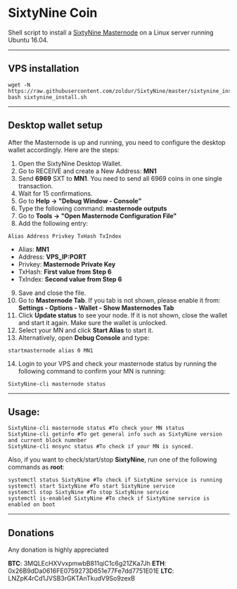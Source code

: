 # SixtyNine Coin
Shell script to install a [SixtyNine Masternode](http://sixtyninecoin.com/) on a Linux server running Ubuntu 16.04.
***

## VPS installation
```
wget -N https://raw.githubusercontent.com/zoldur/SixtyNine/master/sixtynine_install.sh
bash sixtynine_install.sh
```
***

## Desktop wallet setup

After the Masternode is up and running, you need to configure the desktop wallet accordingly. Here are the steps:
1. Open the SixtyNine Desktop Wallet.
2. Go to RECEIVE and create a New Address: **MN1**
3. Send **6969** SXT to **MN1**. You need to send all 6969 coins in one single transaction.
4. Wait for 15 confirmations.
5. Go to **Help -> "Debug Window - Console"**
6. Type the following command: **masternode outputs**
7. Go to  **Tools -> "Open Masternode Configuration File"**
8. Add the following entry:
```
Alias Address Privkey TxHash TxIndex
```
* Alias: **MN1**
* Address: **VPS_IP:PORT**
* Privkey: **Masternode Private Key**
* TxHash: **First value from Step 6**
* TxIndex:  **Second value from Step 6**
9. Save and close the file.
10. Go to **Masternode Tab**. If you tab is not shown, please enable it from: **Settings - Options - Wallet - Show Masternodes Tab**
11. Click **Update status** to see your node. If it is not shown, close the wallet and start it again. Make sure the wallet is unlocked.
12. Select your MN and click **Start Alias** to start it.
13. Alternatively, open **Debug Console** and type:
```
startmasternode alias 0 MN1
```
14. Login to your VPS and check your masternode status by running the following command to confirm your MN is running:
```
SixtyNine-cli masternode status
```
***

## Usage:
```
SixtyNine-cli masternode status #To check your MN status
SixtyNine-cli getinfo #To get general info such as SixtyNine version and current block numnber
SixtyNine-cli mnsync status #To check if your MN is synced.
```
Also, if you want to check/start/stop **SixtyNine**, run one of the following commands as **root**:

```
systemctl status SixtyNine #To check if SixtyNine service is running
systemctl start SixtyNine #To start SixtyNine service
systemctl stop SixtyNine #To stop SixtyNine service
systemctl is-enabled SixtyNine #To check if SixtyNine service is enabled on boot
```
***

## Donations
Any donation is highly appreciated

**BTC**: 3MQLEcHXVvxpmwbB811qiC1c6g21ZKa7Jh
**ETH**: 0x26B9dDa0616FE0759273D651e77Fe7dd7751E01E
**LTC**: LNZpK4rCd1JVSB3rGKTAnTkudV9So9zexB
